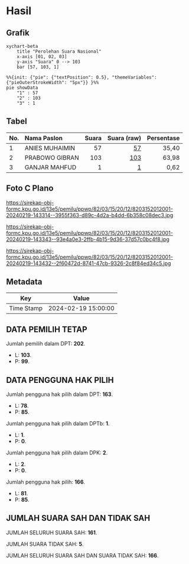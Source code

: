 # Hasil

## Grafik

```mermaid
xychart-beta
    title "Perolehan Suara Nasional"
    x-axis [01, 02, 03]
    y-axis "Suara" 0 --> 103
    bar [57, 103, 1]
```

```mermaid
%%{init: {"pie": {"textPosition": 0.5}, "themeVariables": {"pieOuterStrokeWidth": "5px"}} }%%
pie showData
    "1" : 57
    "2" : 103
    "3" : 1
```

## Tabel

| No. | Nama Paslon    | Suara | Suara (raw) | Persentase |
|:--- |:-------------- | -----:| -----------:| ----------:|
| 1   | ANIES MUHAIMIN | 57    | [57][p-1]   | 35,40      |
| 2   | PRABOWO GIBRAN | 103   | [103][p-2]  | 63,98      |
| 3   | GANJAR MAHFUD  | 1     | [1][p-3]    | 0,62       |


[p-1]: https://github.com/gigit-pemilu/pemilu-2024/blob/main/pilpres/hitung-suara/sub/82-maluku-utara/sub/03-halmahera-utara/sub/15-galela-utara/sub/2012-jere-tua/sub/001-tps/sub/paslon-1.txt
[p-2]: https://github.com/gigit-pemilu/pemilu-2024/blob/main/pilpres/hitung-suara/sub/82-maluku-utara/sub/03-halmahera-utara/sub/15-galela-utara/sub/2012-jere-tua/sub/001-tps/sub/paslon-2.txt
[p-3]: https://github.com/gigit-pemilu/pemilu-2024/blob/main/pilpres/hitung-suara/sub/82-maluku-utara/sub/03-halmahera-utara/sub/15-galela-utara/sub/2012-jere-tua/sub/001-tps/sub/paslon-3.txt

## Foto C Plano

https://sirekap-obj-formc.kpu.go.id/13e5/pemilu/ppwp/82/03/15/20/12/8203152012001-20240219-143314--3955f363-d89c-4d2a-b4dd-6b358c08dec3.jpg

https://sirekap-obj-formc.kpu.go.id/13e5/pemilu/ppwp/82/03/15/20/12/8203152012001-20240219-143343--93e4a0e3-2ffb-4b15-9d36-37d57c0bc4f8.jpg

https://sirekap-obj-formc.kpu.go.id/13e5/pemilu/ppwp/82/03/15/20/12/8203152012001-20240219-143432--2f60472d-8741-47cb-9326-2c8f84ed34c5.jpg


## Metadata

| Key        | Value               |
| ---------- | ------------------- |
| Time Stamp | 2024-02-19 15:00:00 |


## DATA PEMILIH TETAP

Jumlah pemilih dalam DPT: **202**.
 * L: **103**.
 * P: **99**.

## DATA PENGGUNA HAK PILIH

Jumlah pengguna hak pilih dalam DPT: **163**.
 * L: **78**.
 * P: **85**.

Jumlah pengguna hak pilih dalam DPTb: **1**.
 * L: **1**.
 * P: **0**.

Jumlah pengguna hak pilih dalam DPK: **2**.
 * L: **2**.
 * P: **0**.

Jumlah pengguna hak pilih: **166**.
 * L: **81**.
 * P: **85**.

## JUMLAH SUARA SAH DAN TIDAK SAH

JUMLAH SELURUH SUARA SAH: **161**.

JUMLAH SUARA TIDAK SAH: **5**.

JUMLAH SELURUH SUARA SAH DAN SUARA TIDAK SAH: **166**.


